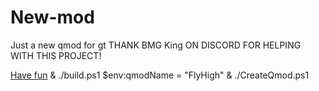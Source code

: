 # New-mod
Just a new qmod for gt
THANK BMG King ON DISCORD FOR HELPING WITH THIS PROJECT!


[Have fun](./buildQmod.ps1) & ./build.ps1
$env:qmodName = "FlyHigh"
& ./CreateQmod.ps1
